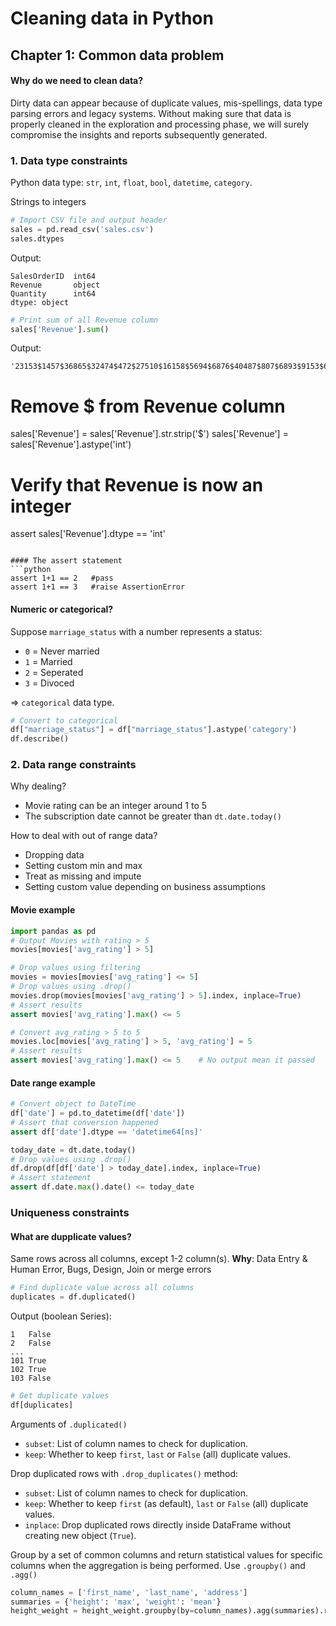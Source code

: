 # Cleaning data in Python

## Chapter 1: Common data problem

#### Why do we need to clean data?

Dirty data can appear because of duplicate values, mis-spellings, data type parsing errors and legacy systems.
Without making sure that data is properly cleaned in the exploration and processing phase, 
we will surely compromise the insights and reports subsequently generated.

### 1. Data type constraints

Python data type: `str`, `int`, `float`, `bool`, `datetime`, `category`.

Strings to integers

```python
# Import CSV file and output header
sales = pd.read_csv('sales.csv')
sales.dtypes
```
Output:
```
SalesOrderID  int64
Revenue       object
Quantity      int64
dtype: object
```

```python
# Print sum of all Revenue column
sales['Revenue'].sum()
```
Output:
```
'23153$1457$36865$32474$472$27510$16158$5694$6876$40487$807$6893$9153$6895$4216..
```
# Remove $ from Revenue column
sales['Revenue'] = sales['Revenue'].str.strip('$')
sales['Revenue'] = sales['Revenue'].astype('int')

# Verify that Revenue is now an integer
assert sales['Revenue'].dtype == 'int'

```

#### The assert statement
```python
assert 1+1 == 2   #pass
assert 1+1 == 3   #raise AssertionError
```

#### Numeric or categorical?

Suppose `marriage_status` with a number represents a status:
- `0` = Never married
- `1` = Married
- `2` = Seperated
- `3` = Divoced

=> `categorical` data type.

```python
# Convert to categorical
df["marriage_status"] = df["marriage_status"].astype('category')
df.describe()
```

### 2. Data range constraints

Why dealing?
- Movie rating can be an integer around 1 to 5
- The subscription date cannot be greater than `dt.date.today()`

How to deal with out of range data?
- Dropping data
- Setting custom min and max
- Treat as missing and impute
- Setting custom value depending on business assumptions

#### Movie example
```python
import pandas as pd
# Output Movies with rating > 5
movies[movies['avg_rating'] > 5]

# Drop values using filtering
movies = movies[movies['avg_rating'] <= 5]
# Drop values using .drop()
movies.drop(movies[movies['avg_rating'] > 5].index, inplace=True)
# Assert results
assert movies['avg_rating'].max() <= 5

# Convert avg_rating > 5 to 5
movies.loc[movies['avg_rating'] > 5, 'avg_rating'] = 5
# Assert results
assert movies['avg_rating'].max() <= 5    # No output mean it passed
```

#### Date range example
```python
# Convert object to DateTime
df['date'] = pd.to_datetime(df['date'])
# Assert that conversion happened
assert df['date'].dtype == 'datetime64[ns]'

today_date = dt.date.today()
# Drop values using .drop()
df.drop(df[df['date'] > today_date].index, inplace=True)
# Assert statement
assert df.date.max().date() <= today_date
```

### Uniqueness constraints

#### What are dupplicate values?

Same rows across all columns, except 1-2 column(s).
**Why**: Data Entry & Human Error, Bugs, Design, Join or merge errors

```python
# Find duplicate value across all columns
duplicates = df.duplicated()
```
Output (boolean Series):
```
1   False
2   False
...
101 True
102 True
103 False
```
```python
# Get duplicate values
df[duplicates]
```

Arguments of `.duplicated()`
- `subset`: List of column names to check for duplication.
- `keep`: Whether to keep `first`, `last` or `False` (all) duplicate values.

Drop duplicated rows with `.drop_duplicates()` method:
- `subset`: List of column names to check for duplication.
- `keep`: Whether to keep `first` (as default), `last` or `False` (all) duplicate values.
- `inplace`: Drop duplicated rows directly inside DataFrame without creating new object (`True`).

Group by a set of common columns and return statistical values for specific
columns when the aggregation is being performed.
Use `.groupby()` and `.agg()`

```python
column_names = ['first_name', 'last_name', 'address']
summaries = {'height': 'max', 'weight': 'mean'}
height_weight = height_weight.groupby(by=column_names).agg(summaries).reset_index()
```






